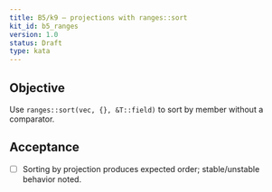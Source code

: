 ```yaml
---
title: B5/k9 — projections with ranges::sort
kit_id: b5_ranges
version: 1.0
status: Draft
type: kata
---
```

## Objective
Use `ranges::sort(vec, {}, &T::field)` to sort by member without a comparator.
## Acceptance
- [ ] Sorting by projection produces expected order; stable/unstable behavior noted.
